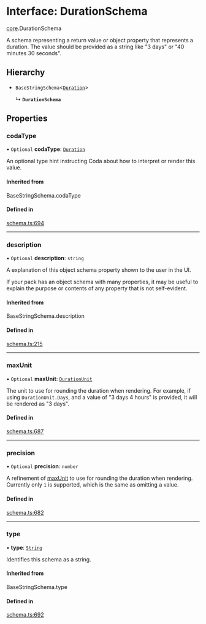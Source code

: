# Interface: DurationSchema

[core](../modules/core.md).DurationSchema

A schema representing a return value or object property that represents a duration. The value
should be provided as a string like "3 days" or "40 minutes 30 seconds".

## Hierarchy

- `BaseStringSchema`<[`Duration`](../enums/core.ValueHintType.md#duration)\>

  ↳ **`DurationSchema`**

## Properties

### codaType

• `Optional` **codaType**: [`Duration`](../enums/core.ValueHintType.md#duration)

An optional type hint instructing Coda about how to interpret or render this value.

#### Inherited from

BaseStringSchema.codaType

#### Defined in

[schema.ts:694](https://github.com/coda/packs-sdk/blob/main/schema.ts#L694)

___

### description

• `Optional` **description**: `string`

A explanation of this object schema property shown to the user in the UI.

If your pack has an object schema with many properties, it may be useful to
explain the purpose or contents of any property that is not self-evident.

#### Inherited from

BaseStringSchema.description

#### Defined in

[schema.ts:215](https://github.com/coda/packs-sdk/blob/main/schema.ts#L215)

___

### maxUnit

• `Optional` **maxUnit**: [`DurationUnit`](../enums/core.DurationUnit.md)

The unit to use for rounding the duration when rendering. For example, if using `DurationUnit.Days`,
and a value of "3 days 4 hours" is provided, it will be rendered as "3 days".

#### Defined in

[schema.ts:687](https://github.com/coda/packs-sdk/blob/main/schema.ts#L687)

___

### precision

• `Optional` **precision**: `number`

A refinement of [maxUnit](core.DurationSchema.md#maxunit) to use for rounding the duration when rendering.
Currently only `1` is supported, which is the same as omitting a value.

#### Defined in

[schema.ts:682](https://github.com/coda/packs-sdk/blob/main/schema.ts#L682)

___

### type

• **type**: [`String`](../enums/core.ValueType.md#string)

Identifies this schema as a string.

#### Inherited from

BaseStringSchema.type

#### Defined in

[schema.ts:692](https://github.com/coda/packs-sdk/blob/main/schema.ts#L692)
